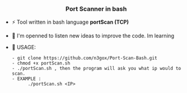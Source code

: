 <h3 align="center">Port Scanner in bash</h3>

- ⚡ Tool written in bash language **portScan (TCP)**

- 📄 I'm openned to listen new ideas to improve the code. Im learning

- 📝 USAGE:

      - git clone https://github.com/n3gox/Port-Scan-Bash.git
      - chmod +x portScan.sh
      - ./portScan.sh , then the program will ask you what ip would to scan.
      - EXAMPLE :
            ./portScan.sh <IP>
